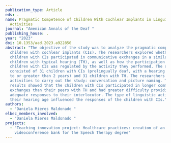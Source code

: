 ```yaml
---
publication_type: Article
eds: .
name: Pragmatic Competence of Children With Cochlear Implants in Linguistic
  Activities
journal: "Amenican Annals of the Deaf "
publishing_house: .
year: "2023"
doi: 10.1353/aad.2023.a922850
abstract: "The objective of the study was to analyze the pragmatic competence of
  children with cochlear implants (CIs). The researchers explored whether
  children with CIs participated in communicative exchanges in a similar way to
  children with typical hearing (TH), as well as how the participation of
  children with CIs was regulated by the activity they performed. The sample
  consisted of 31 children with CIs (prelingually deaf, with a hearing age equal
  to or greater than 2 years) and 31 children with TH. The researchers used two
  activities to carry out the study: conversation and picture naming. The
  results showed that the children with CIs participated in longer communicative
  exchanges than their peers with TH and had greater difficulty providing
  adequate responses to their interlocutor. The type of linguistic activity and
  their hearing age influenced the responses of the children with CIs."
authors:
  - "Daniela Mieres Maldonado "
elbec_members_involved:
  - "Daniela Mieres Maldonado "
projects:
  - "Teaching innovation project: Healthcare practices: creation of an online
    videoconference bank for the Speech Therapy degree"
---
```

